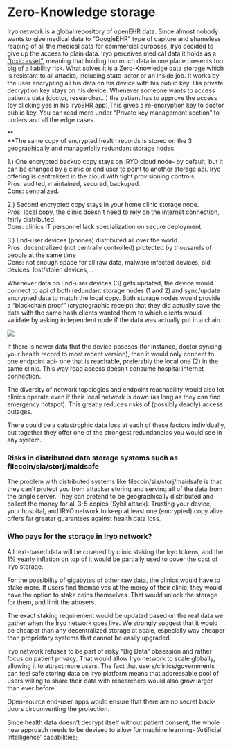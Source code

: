 # **Zero-Knowledge storage**

Iryo.network is a global repository of openEHR data. Since almost nobody wants to give medical data to “GoogleEHR” type of capture and shameless reaping of all the medical data for commercial purposes, Iryo decided to give up the access to plain data. Iryo perceives medical data it holds as a [“toxic asset”](https://www.schneier.com/blog/archives/2016/03/data_is_a_toxic.html), meaning that holding too much data in one place presents too big of a liability risk. What solves it is a Zero-Knowledge data storage which is resistant to all attacks, including state-actor or an inside job. It works by the user encrypting all his data on his device with his public key. His private decryption key stays on his device. Whenever someone wants to access patients data \(doctor, researcher…\) the patient has to approve the access \(by clicking yes in his IryoEHR app\),This gives a re-encryption key to doctor public key. You can read more under “Private key management section” to understand all the edge cases.

**    
**The same copy of encrypted health records is stored on the 3 geographically and managerially redundant storage nodes.

1.\) One encrypted backup copy stays on IRYO cloud node- by default, but it can be changed by a clinic or end user to point to another storage api. Iryo offering is centralized in the cloud with tight provisioning controls.  
Pros: audited, maintained, secured, backuped.  
Cons: centralized.

2.\) Second encrypted copy stays in your home clinic storage node.  
Pros: local copy, the clinic doesn't need to rely on the internet connection, fairly distributed.  
Cons: clinics IT personnel lack specialization on secure deployment.

3.\) End-user devices \(phones\) distributed all over the world.  
Pros: decentralized \(not centrally controlled\) protected by thousands of people at the same time  
Cons: not enough space for all raw data, malware infected devices, old devices, lost/stolen devices,...

Whenever data on End-user devices \(3\) gets updated, the device would connect to api of both redundant storage nodes \(1 and 2\) and sync/update encrypted data to match the local copy. Both storage nodes would provide a “blockchain proof” \(cryptographic receipt\) that they did actually save the data with the same hash clients wanted them to which clients would validate by asking independent node if the data was actually put in a chain.

![](https://lh4.googleusercontent.com/eQQqCqs6b7em5Rq80l-y7Esxivm3lV2In6jZL9idgMPJcBj3wbgw1YLG-LfgkQQZD9zDSMuIc-cnZeXc5i3aPV6zIG8ViT3SdEzD8SlPfK94ty0GH1a02uDjmVPVt6yHcOPawLIn)

If there is newer data that the device poseses \(for instance, doctor syncing your health record to most recent version\), then it would only connect to one endpoint api- one that is reachable, preferably the local one \(2\) in the same clinic. This way read access doesn’t consume hospital internet connection.

The diversity of network topologies and endpoint reachability would also let clinics operate even if their local network is down \(as long as they can find emergency hotspot\). This greatly reduces risks of \(possibly deadly\) access outages.

There could be a catastrophic data loss at each of these factors individually, but together they offer one of the strongest redundancies you would see in any system.

### **Risks in distributed data storage systems such as filecoin/sia/storj/maidsafe**

The problem with distributed systems like filecoin/sia/storj/maidsafe is that they can’t protect you from attacker storing and serving all of the data from the single server. They can pretend to be geographically distributed and collect the money for all 3-5 copies \(Sybil attack\). Trusting your device, your hospital, and IRYO network to keep at least one \(encrypted\) copy alive offers far greater guarantees against health data loss.

### **Who pays for the storage in Iryo network?**

All text-based data will be covered by clinic staking the Iryo tokens, and the 1% yearly inflation on top of it would be partially used to cover the cost of Iryo storage.

For the possibility of gigabytes of other raw data, the clinics would have to stake more. If users find themselves at the mercy of their clinic, they would have the option to stake coins themselves. That would unlock the storage for them, and limit the abusers.

The exact staking requirement would be updated based on the real data we gather when the Iryo network goes live. We strongly suggest that it would be cheaper than any decentralized storage at scale, especially way cheaper than proprietary systems that cannot be easily upgraded.

Iryo network refuses to be part of risky “Big Data” obsession and rather focus on patient privacy. That would allow Iryo network to scale globally, allowing it to attract more users. The fact that users/clinics/governments can feel safe storing data on Iryo platform means that addressable pool of users willing to share their data with researchers would also grow larger than ever before.

Open-source end-user apps would ensure that there are no secret back-doors circumventing the protection.

Since health data doesn’t decrypt itself without patient consent, the whole new approach needs to be devised to allow for machine learning- ‘Artificial Intelligence’ capabilities;

